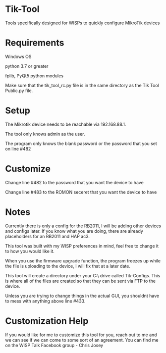 # Tik-Tool
Tools specifically designed for WISPs to quickly configure MikroTik devices

# Requirements
Windows OS

python 3.7 or greater

fplib, PyQt5 python modules

Make sure that the tik_tool_rc.py file is in the same directory as the Tik Tool Public.py file.

# Setup
The Mikrotik device needs to be reachable via 192.168.88.1.

The tool only knows admin as the user.

The program only knows the blank password or the password that you set on line #482

# Customize
Change line #482 to the password that you want the device to have

Change line #483 to the ROMON seceret that you want the device to have

# Notes
Currently there is only a config for the RB2011, I will be adding other devices and configs later. If you know what you are doing, there are already placeholders for an RB2011 and HAP ac3.

This tool was built with my WISP preferences in mind, feel free to change it to how you would like it.

When you use the firmware upgrade function, the program freezes up while the file is uploading to the device, I will fix that at a later date.

This tool will create a directory under your C:\ drive called Tik-Configs. This is where all of the files are created so that they can be sent via FTP to the device.

Unless you are trying to change things in the actual GUI, you shouldnt have to mess with anything above line #433.

# Customization Help
If you would like for me to customize this tool for you, reach out to me and we can see if we can come to some sort of an agreement. You can find me on the WISP Talk Facebook group - Chris Josey
